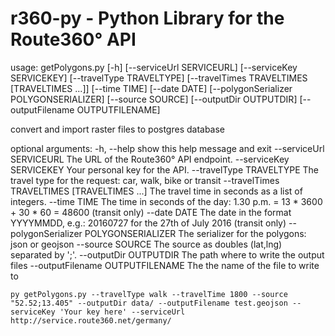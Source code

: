 # r360-py - Python Library for the Route360° API

usage: getPolygons.py [-h] [--serviceUrl SERVICEURL] [--serviceKey SERVICEKEY]
                      [--travelType TRAVELTYPE]
                      [--travelTimes TRAVELTIMES [TRAVELTIMES ...]]
                      [--time TIME] [--date DATE]
                      [--polygonSerializer POLYGONSERIALIZER]
                      [--source SOURCE] [--outputDir OUTPUTDIR]
                      [--outputFilename OUTPUTFILENAME]

convert and import raster files to postgres database

optional arguments:
  -h, --help            show this help message and exit
  --serviceUrl SERVICEURL
                        The URL of the Route360° API endpoint.
  --serviceKey SERVICEKEY
                        Your personal key for the API.
  --travelType TRAVELTYPE
                        The travel type for the request: car, walk, bike or
                        transit
  --travelTimes TRAVELTIMES [TRAVELTIMES ...]
                        The travel time in seconds as a list of integers.
  --time TIME           The time in seconds of the day: 1.30 p.m. = 13 * 3600
                        + 30 * 60 = 48600 (transit only)
  --date DATE           The date in the format YYYYMMDD, e.g.: 20160727 for
                        the 27th of July 2016 (transit only)
  --polygonSerializer POLYGONSERIALIZER
                        The serializer for the polygons: json or geojson
  --source SOURCE       The source as doubles (lat,lng) separated by ';'.
  --outputDir OUTPUTDIR
                        The path where to write the output files
  --outputFilename OUTPUTFILENAME
                        The the name of the file to write to

`py getPolygons.py --travelType walk --travelTime 1800 --source "52.52;13.405" --outputDir data/ --outputFilename test.geojson --serviceKey 'Your key here' --serviceUrl http://service.route360.net/germany/`
